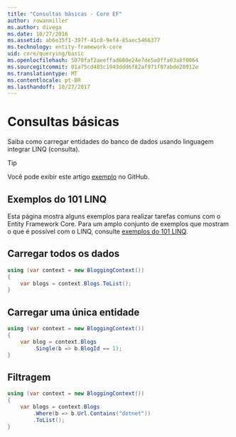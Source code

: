 ```yaml
---
title: "Consultas básicas - Core EF"
author: rowanmiller
ms.author: divega
ms.date: 10/27/2016
ms.assetid: ab6e35f1-397f-41c0-9ef4-85aec5466377
ms.technology: entity-framework-core
uid: core/querying/basic
ms.openlocfilehash: 5070faf2aeeffad680e24e7de5a0ffa03a8f0064
ms.sourcegitcommit: 01a75cd483c1943ddd6f82af971f07abde20912e
ms.translationtype: MT
ms.contentlocale: pt-BR
ms.lasthandoff: 10/27/2017
---
```

# <a name="basic-queries"></a>Consultas básicas

Saiba como carregar entidades do banco de dados usando linguagem integrar LINQ (consulta).

> [!TIP]  
> Você pode exibir este artigo [exemplo](https://github.com/aspnet/EntityFramework.Docs/tree/master/samples/core/Querying) no GitHub.

## <a name="101-linq-samples"></a>Exemplos do 101 LINQ

Esta página mostra alguns exemplos para realizar tarefas comuns com o Entity Framework Core. Para um amplo conjunto de exemplos que mostram o que é possível com o LINQ, consulte [exemplos do 101 LINQ](https://code.msdn.microsoft.com/101-LINQ-Samples-3fb9811b).

## <a name="loading-all-data"></a>Carregar todos os dados

<!-- [!code-csharp[Main](samples/core/Querying/Querying/Basics/Sample.cs)] -->
``` csharp
using (var context = new BloggingContext())
{
    var blogs = context.Blogs.ToList();
}
```

## <a name="loading-a-single-entity"></a>Carregar uma única entidade

<!-- [!code-csharp[Main](samples/core/Querying/Querying/Basics/Sample.cs)] -->
``` csharp
using (var context = new BloggingContext())
{
    var blog = context.Blogs
        .Single(b => b.BlogId == 1);
}
```

## <a name="filtering"></a>Filtragem

<!-- [!code-csharp[Main](samples/core/Querying/Querying/Basics/Sample.cs)] -->
``` csharp
using (var context = new BloggingContext())
{
    var blogs = context.Blogs
        .Where(b => b.Url.Contains("dotnet"))
        .ToList();
}
```
